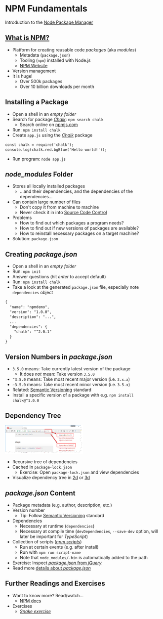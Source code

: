 # NPM Fundamentals

Introduction to the [Node Package Manager](https://www.npmjs.com/)


<!-- .slide: class="left" -->
## [What is NPM?](https://docs.npmjs.com/getting-started/what-is-npm)

* Platform for creating reusable code *packages* (aka *modules*)
  * Metadata (`package.json`)
  * Tooling (`npm`) installed with Node.js
  * [NPM Website](https://www.npmjs.com/)
* Version management
* It is huge!
  * Over 500k packages
  * Over 10 billion downloads per month


<!-- .slide: class="left" -->
## Installing a Package

* Open a shell in an *empty folder*
* Search for package [*Chalk*](https://www.npmjs.com/package/chalk): `npm search chalk`
  * Search online on [npmjs.com](https://www.npmjs.com)
* Run: `npm install chalk`
* Create `app.js` using the [*Chalk*](https://www.npmjs.com/package/chalk) package
```
const chalk = require('chalk');
console.log(chalk.red.bgBlue('Hello world!'));
```
* Run program: `node app.js`


<!-- .slide: class="left" -->
## *node_modules* Folder

* Stores all locally installed packages
  * ...and their dependencies, and the dependencies of the dependencies...
* Can contain large number of files
  * Don't copy it from machine to machine
  * Never check it in into [Source Code Control](https://en.wikipedia.org/wiki/Source_Code_Control_System)
* Problems
  * How to find out which packages a program needs?
  * How to find out if new versions of packages are available?
  * How to reinstall necessary packages on a target machine?
* Solution: `package.json`


<!-- .slide: class="left" -->
## Creating *package.json*

* Open a shell in an *empty folder*
* Run: `npm init`
* Answer questions (hit *enter* to accept default)
* Run: `npm install chalk`
* Take a look at the generated `package.json` file, especially note `dependencies` object

```
{
  "name": "npmdemo",
  "version": "1.0.0",
  "description": "...",
  ...
  "dependencies": {
    "chalk": "^2.0.1"
  }
}
```


<!-- .slide: class="left" -->
## Version Numbers in *package.json*

* `3.5.0` means: Take currently latest version of the package
  * It does *not* mean: Take version `3.5.0`
* `^3.5.0` means: Take most recent major version (i.e. `3.x.x`)
* `~3.5.0` means: Take most recent minor version (i.e. `3.5.x`)
* Related: [Semantic Versioning](http://semver.org/) standard
* Install a specific version of a package with e.g. `npm install chalk@^1.0.0`


<!-- .slide: class="left" -->
## Dependency Tree

<img src="images/chalk-dependencies.png" alt="Chalk dependencies" width="50%" />

* Recursive tree of dependencies
* Cached in `package-lock.json`
  * Exercise: Open `package-lock.json` and view dependencies
* Visualize dependency tree in [2d](http://npm.anvaka.com/#/view/2d/chalk) or [3d](https://anvaka.github.io/allnpmviz3d/#)


<!-- .slide: class="left" -->
## *package.json* Content

* Package metadata (e.g. author, description, etc.)
* Version number
  * Tip: Follow [Semantic Versioning](http://semver.org/) standard
* Dependencies
  * Necessary at runtime (`dependencies`)
  * Necessary at compile time (`devDependencies`, `--save-dev` option, will later be important for *TypeScript*)
* Collection of scripts ([*npm scripts*](https://docs.npmjs.com/misc/scripts))
  * Run at certain events (e.g. after install)
  * Run with `npm run script-name`
  * Note that `node_modules/.bin` is automatically added to the path
* Exercise: Inspect [*package.json* from *jQuery*](https://github.com/jquery/jquery/blob/master/package.json)
* Read more [details about *package.json*](https://docs.npmjs.com/files/package.json)


<!-- .slide: class="left" -->
## Further Readings and Exercises

* Want to know more? Read/watch...
  * [NPM docs](https://docs.npmjs.com/)
* Exercises
  * [*Snake exercise*](https://github.com/rstropek/htl-mobile-computing/blob/master/node-fundamentals/9020-simple-snake/readme.md)
